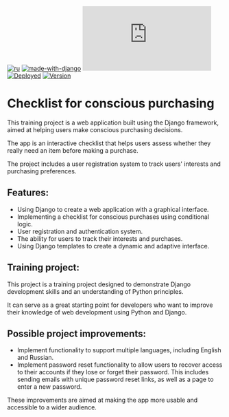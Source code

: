 [![ru](https://img.shields.io/badge/lang-ru-red.svg)](/README.ru.md)
[![made-with-django](https://img.shields.io/badge/Made%20with-Django-darkgreen.svg)](https://www.djangoproject.com/)
[![GitHub license](https://badgen.net/github/license/Naereen/Strapdown.js)](https://github.com/italian/conscious_purchases_django/blob/main/LICENSE)
[![Deployed](https://img.shields.io/badge/Deployed-on%20Railway-navy)](https://conscious-purchases.up.railway.app)
[![Version](https://img.shields.io/badge/version-0.1-navy)]()

# Checklist for conscious purchasing

This training project is a web application built using the Django framework, aimed at helping users make conscious purchasing decisions.

The app is an interactive checklist that helps users assess whether they really need an item before making a purchase.

The project includes a user registration system to track users' interests and purchasing preferences.

## Features:

- Using Django to create a web application with a graphical interface.
- Implementing a checklist for conscious purchases using conditional logic.
- User registration and authentication system.
- The ability for users to track their interests and purchases.
- Using Django templates to create a dynamic and adaptive interface.

## Training project:

This project is a training project designed to demonstrate Django development skills and an understanding of Python principles.

It can serve as a great starting point for developers who want to improve their knowledge of web development using Python and Django.

## Possible project improvements:

- Implement functionality to support multiple languages, including English and Russian.
- Implement password reset functionality to allow users to recover access to their accounts if they lose or forget their password. This includes sending emails with unique password reset links, as well as a page to enter a new password.

These improvements are aimed at making the app more usable and accessible to a wider audience.